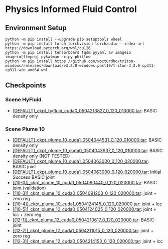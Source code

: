 # Physics Informed Fluid Control

## Environment Setup
```shell
python -m pip install --upgrade pip setuptools wheel
python -m pip install torch torchvision torchaudio --index-url https://download.pytorch.org/whl/cu126
python -m pip install tensorboard tqdm pyyaml av imageio imageio[ffmpeg] pykalman scipy phiflow
python -m pip install https://github.com/woct0rdho/triton-windows/releases/download/v3.2.0-windows.post10/triton-3.2.0-cp311-cp311-win_amd64.whl
```

## Checkpoints

### Scene HyFluid

- [[DEFAULT]_ckpt_hyfluid_cuda0_0504213827_0_120_010000.tar](history/density/%5BDEFAULT%5D_ckpt_hyfluid_cuda0_0504213827_0_120_010000.tar): BASIC density only

### Scene Plume 10

- [[DEFAULT]_ckpt_plume_10_cuda1_0504044531_0_120_010000.tar](history/density/%5BDEFAULT%5D_ckpt_plume_10_cuda1_0504044531_0_120_010000.tar): BASIC density only
- [[DEFAULT]_ckpt_plume_10_cuda0_0504043937_0_120_010000.tar](history/density/%5BDEFAULT%5D_ckpt_plume_10_cuda0_0504043937_0_120_010000.tar): BASIC density only (NOT TESTED)
- [[DEFAULT]_ckpt_plume_10_cuda1_0504063000_0_120_020000.tar](history/joint/%5BDEFAULT%5D_ckpt_plume_10_cuda1_0504063000_0_120_020000.tar): BASIC joint
- [[DEFAULT]_ckpt_plume_10_cuda1_0504063000_0_120_020000.tar](history/joint/%5BDEFAULT%5D_ckpt_plume_10_cuda1_0504063000_0_120_020000.tar): Initial Success BASIC joint
- [[[10-0]]_ckpt_plume_10_cuda1_0504090440_0_120_020000.tar](history/joint/%5B%5B10-0%5D%5D_ckpt_plume_10_cuda1_0504090440_0_120_020000.tar): BASIC joint (validation)
- [[[10-3]]_ckpt_plume_10_cuda0_0504091203_0_120_020000.tar](history/joint/%5B%5B10-3%5D%5D_ckpt_plume_10_cuda0_0504091203_0_120_020000.tar): joint + zero reg
- [[[10-4]]_ckpt_plume_10_cuda1_0504124145_0_120_020000.tar](history/joint/%5B%5B10-4%5D%5D_ckpt_plume_10_cuda1_0504124145_0_120_020000.tar): joint + lcc
- [[[10-5]]_ckpt_plume_10_cuda0_0504124025_0_120_020000.tar](history/joint/%5B%5B10-5%5D%5D_ckpt_plume_10_cuda0_0504124025_0_120_020000.tar): joint + lcc + zero reg
- [[[12-1]]_ckpt_plume_12_cuda0_0504210617_0_120_020000.tar](history/joint/%5B%5B12-1%5D%5D_ckpt_plume_12_cuda0_0504210617_0_120_020000.tar): BASIC joint
- [[[12-2]]_ckpt_plume_12_cuda1_0504211015_0_120_020000.tar](history/joint/%5B%5B12-2%5D%5D_ckpt_plume_12_cuda1_0504211015_0_120_020000.tar): joint + zero reg
- [[[12-3]]_ckpt_plume_12_cuda0_0504214153_0_120_020000.tar](history/joint/%5B%5B12-3%5D%5D_ckpt_plume_12_cuda0_0504214153_0_120_020000.tar): joint + lcc